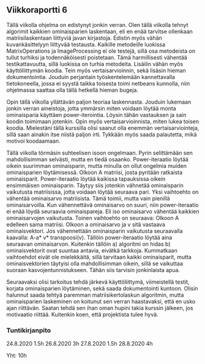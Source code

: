 ## Viikkoraportti 6

Tällä viikolla ohjelma on edistynyt jonkin verran. Olen tällä viikolla tehnyt algorimit kaikkien ominaisparien laskentaan, eli en enää tarvitse ollenkaan matriisilaskentaan liittyviä javan kirjastoja. Edistin myös vähän kuvankäsittelyyn liittyvää testausta. Kaikille metodeille luokissa MatrixOperations ja ImageProcessing ei ole testejä, sillä osa metodeista on tullut turhiksi ja todennäköisesti poistetaan. Tämä harmillisesti vähentää testikattavuutta, sillä luokissa on turhia metodeita.  Lisäilin vähän myös käyttöliittymän koodia. Tein myös vertaisarvioinnin, sekä lisäsin hieman dokumentointia. Jouduin perjantain työskentelemään kannettavalla tietokoneella, jossa ei syystä taikka toisesta toimi netbeans kunnolla, niin ohjelmassa saattaa olla tällä hetkellä hieman bugeja.

Opin tällä viikolla yllättävän paljon teoriaa laskennasta. Jouduin lukemaan jonkin verran aineistoja, jotta ymmärsin miten voidaan löytää monta ominaisparia käyttäen power-iterointia. Löysin tähän vastauksen ja sain koodin toimimaan jotenkin. Opin myös vertaisarvioinnista, miten lukea toisen koodia. Mielestäni tällä kurssilla olisi saanut olla enemmän vertaisarviointeja, sillä saan ainakin itse niistä paljon irti. Tykkään myös saada palautetta, mikä motivoi koodaamaan. 

Tällä viikolla törmäsin suhteelisen isoon ongelmaan. Pyrin selittämään sen mahdollisimman selvästi, mutta en tiedä osaanko. Power-iteraatio löytää oikein suurimman ominaisparin, mutta minulla on ollut ongelmia muiden ominaisparien löytämisessä. Olkoon A matriisi, josta pyritään ratkaista ominaisparit. Power-iteraatio löytää kaikissa tapauksissa oikein ensimmäisen ominaisparin. Täytyy siis jotenkin vähnetää ominaisparin vaikutusta matriisissa, jotta voidaan löytää seuraava pari. Yksi vaihtoehto on vähentää ominaisarvo matriisista. Tämä toimii, mutta vain pienillä ominaisarvoilla. Kun vähennettävä ominaisarvo on suuri, niin power-iteraatio ei enää löydä seuraavia ominaispareja. Eli iso ominaisarvo vähentää kaikkien ominaisarvojen vaikutusta. Toinen vaihtoehto on seuraava: Olkoon A edelleen sama matriisi. Olkoon a ominaisarvo ja v sitä vastaava ominaisvektori. Jos vähennettään ominaisparin vaikutusta seuraavalla kaavalla: A-a\* v\* transpoosi(v). Tällöin power-iteraatio löytää aina seuraavan ominaisarvon. Kuitenkin tällöin a) algoritmi on hidas b) ominaisvektorit ovat suuntaa antavia, eivätkä tarkkoja. Kummatkaan vaihtoehdot eivät ole mielekkäitä, sillä tarvitaan kaikki ominaisparit, mutta ominaisvektorien täytyisi olla mahdollisimman oikein, sillä se vaikuttaa suoraan kasvojentunnistukseen. Tähän siis tarvisin jonkinlaista apua.

Seuraavaksi olisi tarkoitus tehdä järkevä käyttöliittymä, viimeistellä testit, korjata ominaisparien löytäminen, sekä saada dokumentointi kuntoon. Olisin halunnut saada tehtyä paremman matriisikertolaskun algoritmin, mutta ominaisparien laskeminen on koitunut sen verran haastavaksi, että en usko ajan riittävän. Saatan tehdä sen ihan oman hupini takia kurssin jälkeen, jos motivaatio riittää. Kuitenkin koen, että projektista tulee hyvä.

### Tuntikirjanpito

24.8.2020 1.5h
26.8.2020 3h
27.8.2020 1.5h
28.8.2020 4h

Yht: 10h
